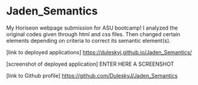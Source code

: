# Jaden_Semantics
My Horiseon webpage submission for ASU bootcamp! I analyzed the original codes given through html and css files. Then changed certain elements depending on criteria to correct its semantic element(s). 

[link to deployed applications] https://duleskyj.github.io/Jaden_Semantics/  

[screenshot of deployed application] ENTER HERE A SCREENSHOT 

[link to Github profile] https://github.com/DuleskyJ/Jaden_Semantics    

